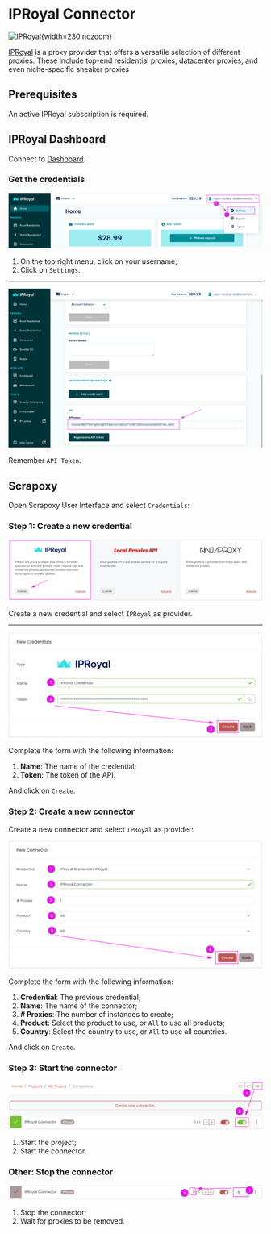 # IPRoyal Connector

![IPRoyal](/assets/images/iproyal.svg){width=230 nozoom}

[IPRoyal](https://iproyal.com) is a proxy provider that offers a versatile selection of different proxies. These include top-end residential proxies, datacenter proxies, and even niche-specific sneaker proxies


## Prerequisites

An active IPRoyal subscription is required.


## IPRoyal Dashboard

Connect to [Dashboard](https://dashboard.iproyal.com).


### Get the credentials

![IPRoyal Settings Select](iproyal_settings_select.png)

1. On the top right menu, click on your username;
2. Click on `Settings`.

---

![IPRoyal Token](iproyal_token.png)

Remember `API Token`.


## Scrapoxy

Open Scrapoxy User Interface and select `Credentials`:


### Step 1: Create a new credential

![Credential Select](spx_credential_select.png)

Create a new credential and select `IPRoyal` as provider.

---

![Credential Form](spx_credential_create.png)

Complete the form with the following information:
1. **Name**: The name of the credential;
2. **Token**: The token of the API.

And click on `Create`.


### Step 2: Create a new connector

Create a new connector and select `IPRoyal` as provider:

![Connector Create](spx_connector_create.png)

Complete the form with the following information:
1. **Credential**: The previous credential;
2. **Name**: The name of the connector;
3. **# Proxies**: The number of instances to create;
4. **Product**: Select the product to use, or `All` to use all products;
5. **Country**: Select the country to use, or `All` to use all countries.

And click on `Create`.


### Step 3: Start the connector

![Connector Start](spx_connector_start.png)

1. Start the project;
2. Start the connector.


### Other: Stop the connector

![Connector Stop](spx_connector_stop.png)

1. Stop the connector;
2. Wait for proxies to be removed.
